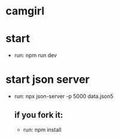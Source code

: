 # camgirl

# start
- run: npm run dev

# start json server
- run: npx json-server -p 5000  data.json5

  ## if you fork it:
  - run: npm install    
